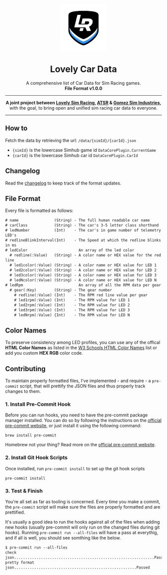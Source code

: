 <p align="center">
<img width="150" height="150" alt="Lovely Sim Racing" src="docs/images/lr-team-icon.png">
</p>

<h1 align="center">Lovely Car Data</h1>

<p align="center">
A comprehensive list of Car Data for Sim Racing games.<br>
<strong>File Format v1.0.0</strong>
</p>

---

<p align="center">
<strong>A joint project between <a href="https://lsr.gg" target="_blank">Lovely Sim Racing</a>, <a href="https://lsr.gg/atsr" target="_blank">ATSR</a> & <a href="https://lsr.gg/gsi" target="_blank">Gomez Sim Industries</a>,</strong><br/>
with the goal, to bring open and unified sim racing car data to everyone.
</p>

---

## How to
Fetch the data by retrieving the url:
`/data/{simId}/{carId}.json`

* `{simId}` is the lowercase Simhub game id `DataCorePlugin.CurrentGame`
* `{carId}` is the lowercase Simhub car id `DataCorePlugin.CarId`

## Changelog
Read the [changelog](changelog.md) to keep track of the format updates.

## File Format
Every file is formatted as follows:

``` 
# name                (String) - The full human readable car name
# carClass            (String) - The car's 3-5 letter class shorthand
# ledNumber           (Int)    - The car's in game number of telemetry LED's
# redlineBlinkInterval(Int)    - The Speed at which the redline blinks in ms
# ledColor                       An array of the led color
  # redline(:Value)   (String) - A color name or HEX value for the red line
  # led1color(:Value) (String) - A color name or HEX value for LED 1
  # led2color(:Value) (String) - A color name or HEX value for LED 2
  # led3color(:Value) (String) - A color name or HEX value for LED 3
  # ledNcolor(:Value) (String) - A color name or HEX value for LED N
# ledRpm                         An array of all the RPM data per gear
  # gear(:Key)        (String) - The gear number
    # redline(:Value) (Int)    - The RPM red line value per gear
    # led1rpm(:Value) (Int)    - The RPM value for LED 1
    # led2rpm(:Value) (Int)    - The RPM value for LED 2
    # led3rpm(:Value) (Int)    - The RPM value for LED 3
    # ledNrpm(:Value) {Int)    - The RPM value for LED N
```

## Color Names
To preserve consistency among LED profiles, you can use any of the offical **HTML Color Names** as listed in the [W3 Schools HTML Color Names](https://www.w3schools.com/tags/ref_colornames.asp) list or add you custom **HEX RGB** color code.

## Contributing
To maintain properly formatted files, I've implemented - and require - a `pre-commit` script, that will prettify the JSON files and thus properly track changes to them.

### 1. Install Pre-Commit Hook
Before you can run hooks, you need to have the pre-commit package manager installed. You can do so by following the instructions on the [official pre-commit website](https://pre-commit.com/#installation), or just install it using the following command:

```
brew install pre-commit
```

Homebrew not your thing? Read more on the [official pre-commit website](https://pre-commit.com/#installation).


### 2. Install Git Hook Scripts

Once installed, run `pre-commit install` to set up the git hook scripts

```
pre-commit install
```

### 3. Test & Finish
You're all set as far as tooling is concerned. Every time you make a commit, the `pre-commit` script will make sure the files are properly formatted and are prettified. 

It's usually a good idea to run the hooks against all of the files when adding new hooks (usually pre-commit will only run on the changed files during git hooks). Running `pre-commit run --all-files` will have a pass at everythig, and if all is well, you should see somthing like the below. 

```
$ pre-commit run --all-files
check json...............................................................Passed
pretty format json.......................................................Passed
```
